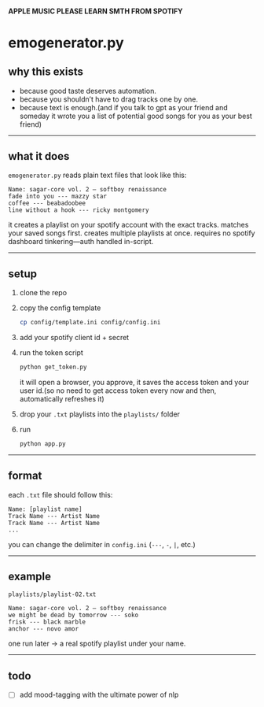 #### APPLE MUSIC PLEASE LEARN SMTH FROM SPOTIFY
# emogenerator.py

## why this exists

- because good taste deserves automation.
- because you shouldn’t have to drag tracks one by one.
- because text is enough.(and if you talk to gpt as your friend and someday it wrote you a list of potential good songs for you as your best friend)


---

## what it does

`emogenerator.py` reads plain text files that look like this:

```
Name: sagar-core vol. 2 – softboy renaissance
fade into you --- mazzy star
coffee --- beabadoobee
line without a hook --- ricky montgomery
```

it creates a playlist on your spotify account with the exact tracks.
matches your saved songs first.
creates multiple playlists at once.
requires no spotify dashboard tinkering—auth handled in-script.

---

## setup

1. clone the repo

2. copy the config template

   ```bash
   cp config/template.ini config/config.ini
   ```

3. add your spotify client id + secret

4. run the token script

   ```bash
   python get_token.py
   ```

   it will open a browser, you approve, it saves the access token and your user id.(so no need to get access token every now and then, automatically refreshes it)

5. drop your `.txt` playlists into the `playlists/` folder

6. run

   ```bash
   python app.py
   ```

---

## format

each `.txt` file should follow this:

```
Name: [playlist name]
Track Name --- Artist Name
Track Name --- Artist Name
...
```

you can change the delimiter in `config.ini` (`---`, `-`, `|`, etc.)

---

## example

`playlists/playlist-02.txt`

```
Name: sagar-core vol. 2 – softboy renaissance
we might be dead by tomorrow --- soko
frisk --- black marble
anchor --- novo amor
```

one run later → a real spotify playlist under your name.

---

## todo
- [ ] add mood-tagging with the ultimate power of nlp
